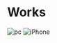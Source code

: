 # Works
![pc](https://user-images.githubusercontent.com/96252494/154223663-91ca51ed-899c-4ccf-b8a0-6b807f86a13d.png)
![iPhone](https://user-images.githubusercontent.com/96252494/154223800-558372b8-3f0d-4aa6-b5d4-4c094f6d9479.png)
